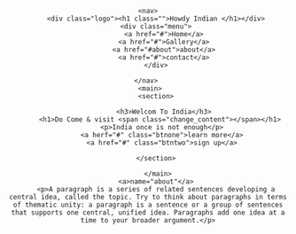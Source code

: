<!DOCTYPE html> 
<html>
    <head>
        <link rel="stylesheet" href="css/bootstrap.min.css">
        <title></title>
        <link rel="stylesheet" href="css/tourist.css">
        <link rel="preconnect" href="https://fonts.gstatic.com">
<link href="https://fonts.googleapis.com/css2?family=Mate+SC&display=swap" rel="stylesheet">
    </head>
    <body>
<header>
    
    <nav>
        <div class="logo"><h1 class="">Howdy Indian </h1></div>
        <div class="menu">
            <a href="#">Home</a>
            <a href="#">Gallery</a>
            <a href="#about">about</a>
            <a href="#">contact</a>
        </div>
    
    </nav> 
     <main>
        <section>

            <h3>Welcom To India</h3>
           <h1>Do Come & visit <span class="change_content"></span></h1> 
           <p>India once is not enough</p>
           <a herf="#" class="btnone">learn more</a>
           <a href="#" class="btntwo">sign up</a>
          
        </section>
       
         </main>
        <a>name="about"</a>
        <p>A paragraph is a series of related sentences developing a central idea, called the topic. Try to think about paragraphs in terms of thematic unity: a paragraph is a sentence or a group of sentences that supports one central, unified idea. Paragraphs add one idea at a time to your broader argument.</p>
    
</header>
</body>
</html>
